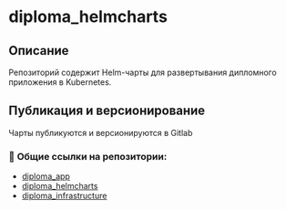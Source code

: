 # diploma_helmcharts

## Описание
Репозиторий содержит Helm-чарты для развертывания дипломного приложения в Kubernetes.


## Публикация и версионирование
Чарты публикуются и версионируются в Gitlab


### 🔗 **Общие ссылки на репозитории:**
- [diploma_app](https://gitlab.praktikum-services.ru/std-032-27/diploma_app)
- [diploma_helmcharts](https://gitlab.praktikum-services.ru/std-032-27/diploma_helmcharts)
- [diploma_infrastructure](https://gitlab.praktikum-services.ru/std-032-27/diploma_infrastructure)
